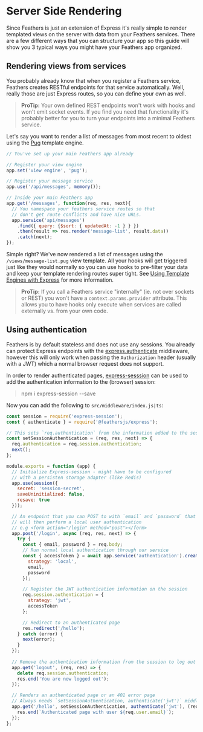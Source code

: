 # Server Side Rendering

Since Feathers is just an extension of Express it's really simple to render templated views on the server with data from your Feathers services. There are a few different ways that you can structure your app so this guide will show you 3 typical ways you might have your Feathers app organized.

## Rendering views from services

You probably already know that when you register a Feathers service, Feathers creates RESTful endpoints for that service automatically. Well, really those are just Express routes, so you can define your own as well.

> **ProTip:** Your own defined REST endpoints won't work with hooks and won't emit socket events. If you find you need that functionality it's probably better for you to turn your endpoints into a minimal Feathers service.

Let's say you want to render a list of messages from most recent to oldest using the [Pug](https://pugjs.org/) template engine.

```js
// You've set up your main Feathers app already

// Register your view engine
app.set('view engine', 'pug');

// Register your message service
app.use('/api/messages', memory());

// Inside your main Feathers app
app.get('/messages', function(req, res, next){
  // You namespace your feathers service routes so that
  // don't get route conflicts and have nice URLs.
  app.service('api/messages')
    .find({ query: {$sort: { updatedAt: -1 } } })
    .then(result => res.render('message-list', result.data))
    .catch(next);
});
```

Simple right? We've now rendered a list of messages using the `/views/message-list.pug` view template. All your hooks will get triggered just like they would normally so you can use hooks to pre-filter your data and keep your template rendering routes super tight. See [Using Template Engines with Express](https://expressjs.com/en/guide/using-template-engines.html) for more information.

> **ProTip:** If you call a Feathers service "internally" (ie. not over sockets or REST) you won't have a `context.params.provider` attribute. This allows you to have hooks only execute when services are called externally vs. from your own code.

## Using authentication

Feathers is by default stateless and does not use any sessions. You already can protect Express endpoints with the [express.authenticate](../../api/express.md#express-authenticate) middleware, however this will only work when passing the `Authorization` header (usually with a JWT) which a normal browser request does not support.

In order to render authenticated pages, [express-sesssion](https://www.npmjs.com/package/express-session) can be used to add the authentication information to the (browser) session:

> npm i express-session --save

Now you can add the following to `src/middleware/index.js|ts`:

```js
const session = require('express-session');
const { authenticate } = require('@feathersjs/express');

// This sets `req.authentication` from the information added to the session
const setSessionAuthentication = (req, res, next) => {
  req.authentication = req.session.authentication;
  next();
};

module.exports = function (app) {
  // Initialize Express-session - might have to be configured
  // with a persisten storage adapter (like Redis)
  app.use(session({
    secret: 'session-secret',
    saveUninitialized: false,
    resave: true
  }));

  // An endpoint that you can POST to with `email` and `password` that
  // will then perform a local user authentication
  // e.g <form action="/login" method="post"></form>
  app.post('/login', async (req, res, next) => {
    try {
      const { email, password } = req.body;
      // Run normal local authentication through our service
      const { accessToken } = await app.service('authentication').create({
        strategy: 'local',
        email,
        password
      });

      // Register the JWT authentication information on the session
      req.session.authentication = {
        strategy: 'jwt',
        accessToken
      };

      // Redirect to an authenticated page
      res.redirect('/hello');
    } catch (error) {
      next(error);
    }
  });
  
  // Remove the authentication information from the session to log out
  app.get('logout', (req, res) => {
    delete req.session.authentication;
    res.end('You are now logged out');
  });

  // Renders an authenticated page or an 401 error page
  // Always needs `setSessionAuthentication, authenticate('jwt')` middleware first
  app.get('/hello', setSessionAuthentication, authenticate('jwt'), (req, res) => {
    res.end(`Authenticated page with user ${req.user.email}`);
  });
};
```
